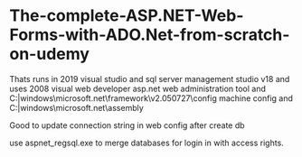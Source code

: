 # The-complete-ASP.NET-Web-Forms-with-ADO.Net-from-scratch-on-udemy
Thats runs in 2019 visual studio and sql server management studio v18 and uses 2008 visual web developer asp.net web administration tool and C:|windows\microsoft.net\framework\v2.050727\config machine config and C:|windows\microsoft.net\assembly

Good to update connection string in web config after create db

use aspnet_regsql.exe to merge databases for login in with access rights. 


